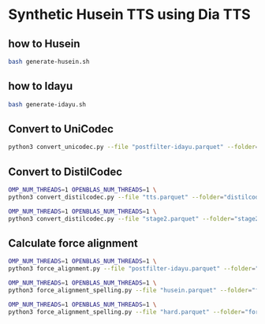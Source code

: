 
# Synthetic Husein TTS using Dia TTS

## how to Husein

```bash
bash generate-husein.sh
```

## how to Idayu

```bash
bash generate-idayu.sh
```

## Convert to UniCodec

```bash
python3 convert_unicodec.py --file "postfilter-idayu.parquet" --folder="postfilter-idayu"
```

## Convert to DistilCodec

```bash
OMP_NUM_THREADS=1 OPENBLAS_NUM_THREADS=1 \
python3 convert_distilcodec.py --file "tts.parquet" --folder="distilcodec" --replication 25

OMP_NUM_THREADS=1 OPENBLAS_NUM_THREADS=1 \
python3 convert_distilcodec.py --file "stage2.parquet" --folder="stage2" --replication 15
```

## Calculate force alignment

```bash
OMP_NUM_THREADS=1 OPENBLAS_NUM_THREADS=1 \
python3 force_alignment.py --file "postfilter-idayu.parquet" --folder="postfilter-idayu-force-alignment"

OMP_NUM_THREADS=1 OPENBLAS_NUM_THREADS=1 \
python3 force_alignment_spelling.py --file "husein.parquet" --folder="force-alignment-husein"

OMP_NUM_THREADS=1 OPENBLAS_NUM_THREADS=1 \
python3 force_alignment_spelling.py --file "hard.parquet" --folder="force-alignment-hard" --replication 20
```